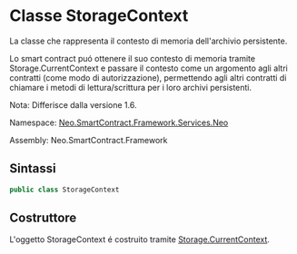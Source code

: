 # Classe StorageContext

La classe che rappresenta il contesto di memoria dell'archivio persistente.

Lo smart contract puó ottenere il suo contesto di memoria tramite Storage.CurrentContext e passare il contesto come un argomento agli altri contratti (come modo di autorizzazione), permettendo agli altri contratti di chiamare i metodi di lettura/scrittura per i loro archivi persistenti.

Nota: Differisce dalla versione 1.6.

Namespace: [Neo.SmartContract.Framework.Services.Neo](../neo.md)

Assembly: Neo.SmartContract.Framework

## Sintassi

```c#
public class StorageContext
```

## Costruttore

L'oggetto StorageContext é costruito tramite [Storage.CurrentContext](Storage/CurrentContext.md).
